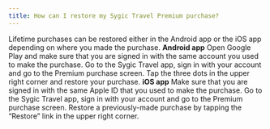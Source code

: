 ```yaml
---
title: How can I restore my Sygic Travel Premium purchase?
---
```


Lifetime purchases can be restored either in the Android app or the iOS app depending on where you made the purchase.
**Android app**
Open Google Play and make sure that you are signed in with the same account you used to make the purchase.
Go to the Sygic Travel app, sign in with your account and go to the Premium purchase screen.
Tap the three dots in the upper right corner and restore your purchase.
**iOS app**
Make sure that you are signed in with the same Apple ID that you used to make the purchase.
Go to the Sygic Travel app, sign in with your account and go to the Premium purchase screen.
Restore a previously-made purchase by tapping the “Restore” link in the upper right corner.




